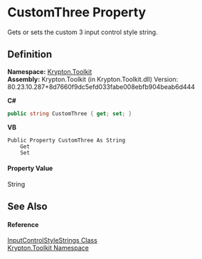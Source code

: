 # CustomThree Property


Gets or sets the custom 3 input control style string.



## Definition
**Namespace:** <a href="79d2eac2-21f4-54ff-7552-b20c33c30600.md">Krypton.Toolkit</a>  
**Assembly:** Krypton.Toolkit (in Krypton.Toolkit.dll) Version: 80.23.10.287+8d7660f9dc5efd033fabe008ebfb904beab6d444

**C#**
``` C#
public string CustomThree { get; set; }
```
**VB**
``` VB
Public Property CustomThree As String
	Get
	Set
```



#### Property Value
String

## See Also


#### Reference
<a href="eba275f4-8f5d-198f-c484-828d76f15c9e.md">InputControlStyleStrings Class</a>  
<a href="79d2eac2-21f4-54ff-7552-b20c33c30600.md">Krypton.Toolkit Namespace</a>  
